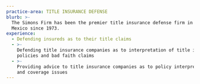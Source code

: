 ```yaml
---
practice-area: TITLE INSURANCE DEFENSE
blurb: >-
  The Simons Firm has been the premier title insurance defense firm in New
  Mexico since 1973.
experience:
  - Defending insureds as to their title claims
  - >-
    Defending title insurance companies as to interpretation of title insurance
    policies and bad faith claims
  - >-
    Providing advice to title insurance companies as to policy interpretation
    and coverage issues
---
```

